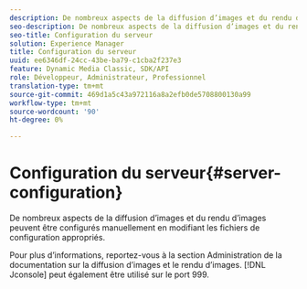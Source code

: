 ```yaml
---
description: De nombreux aspects de la diffusion d’images et du rendu d’images peuvent être configurés manuellement en modifiant les fichiers de configuration appropriés.
seo-description: De nombreux aspects de la diffusion d’images et du rendu d’images peuvent être configurés manuellement en modifiant les fichiers de configuration appropriés.
seo-title: Configuration du serveur
solution: Experience Manager
title: Configuration du serveur
uuid: ee6346df-24cc-43be-ba79-c1cba2f237e3
feature: Dynamic Media Classic, SDK/API
role: Développeur, Administrateur, Professionnel
translation-type: tm+mt
source-git-commit: 469d1a5c43a972116a8a2efb0de5708800130a99
workflow-type: tm+mt
source-wordcount: '90'
ht-degree: 0%

---
```



# Configuration du serveur{#server-configuration}

De nombreux aspects de la diffusion d’images et du rendu d’images peuvent être configurés manuellement en modifiant les fichiers de configuration appropriés.

Pour plus d’informations, reportez-vous à la section Administration de la documentation sur la diffusion d’images et le rendu d’images. [!DNL Jconsole] peut également être utilisé sur le port 999.
